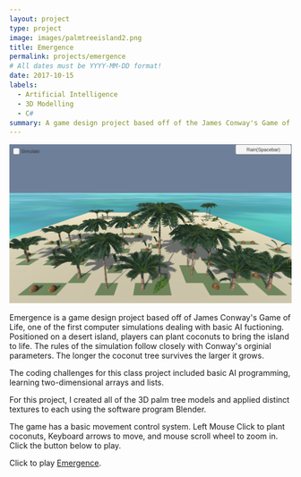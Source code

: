 ```yaml
---
layout: project
type: project
image: images/palmtreeisland2.png
title: Emergence
permalink: projects/emergence
# All dates must be YYYY-MM-DD format!
date: 2017-10-15
labels:
  - Artificial Intelligence
  - 3D Modelling
  - C#
summary: A game design project based off of the James Conway's Game of Life.  
---
```


<div class="ui small rounded images">
  <img class="ui image" src="../images/palmtreeisland2.png">
</div>

Emergence is a game design project based off of James Conway's Game of Life, one of the first computer simulations dealing with basic AI fuctioning.  Positioned on a desert island, players can plant coconuts to bring the island to life.  The rules of the simulation follow closely with Conway's orginial parameters.  The longer the coconut tree survives the larger it grows. 

The coding challenges for this class project included basic AI programming, learning two-dimensional arrays and lists.  

For this project, I created all of the 3D palm tree models and applied distinct textures to each using the software program Blender.

The game has a basic movement control system.  Left Mouse Click to plant coconuts, Keyboard arrows to move, and mouse scroll wheel to zoom in.  Click the button below to play.    


Click to play [Emergence](http://ryseymour.github.io/treeproto/).




